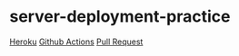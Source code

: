 # server-deployment-practice

[Heroku](https://papaya-deployment-practice.herokuapp.com/)
[Github Actions](https://github.com/ZayahPapaya/server-deployment-practice/actions)
[Pull Request](https://github.com/ZayahPapaya/server-deployment-practice/pull/1)
